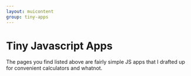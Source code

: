 ```yaml
---
layout: muicontent
group: tiny-apps
---
```


# Tiny Javascript Apps

The pages you find listed above are fairly simple JS apps that I drafted up for convenient calculators and whatnot.
